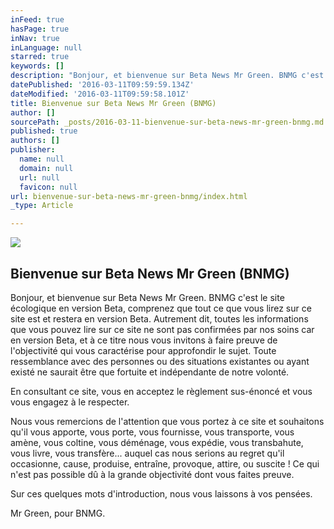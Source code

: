 ```yaml
---
inFeed: true
hasPage: true
inNav: true
inLanguage: null
starred: true
keywords: []
description: "Bonjour, et bienvenue sur Beta News Mr Green. BNMG c'est le site écologique en version Beta, comprenez que tout ce que vous lirez sur ce site est et restera en version Beta. Autrement dit, toutes les informations que vous pouvez lire sur ce site ne sont pas confirmées par nos soins car en version Beta, et à ce titre nous vous invitons à faire preuve de l'objectivité qui vous caractérise pour approfondir le sujet. Toute ressemblance avec des personnes ou des situations existantes ou ayant existé ne saurait être que fortuite et indépendante de notre volonté."
datePublished: '2016-03-11T09:59:59.134Z'
dateModified: '2016-03-11T09:59:58.101Z'
title: Bienvenue sur Beta News Mr Green (BNMG)
author: []
sourcePath: _posts/2016-03-11-bienvenue-sur-beta-news-mr-green-bnmg.md
published: true
authors: []
publisher:
  name: null
  domain: null
  url: null
  favicon: null
url: bienvenue-sur-beta-news-mr-green-bnmg/index.html
_type: Article

---
```

![](https://the-grid-user-content.s3-us-west-2.amazonaws.com/b9b861c8-2b77-4683-a77d-ea35227f3fab.jpg)

## Bienvenue sur Beta News Mr Green (BNMG)

Bonjour, et bienvenue sur Beta News Mr Green. BNMG c'est le site écologique en version Beta, comprenez que tout ce que vous lirez sur ce site est et restera en version Beta. Autrement dit, toutes les informations que vous pouvez lire sur ce site ne sont pas confirmées par nos soins car en version Beta, et à ce titre nous vous invitons à faire preuve de l'objectivité qui vous caractérise pour approfondir le sujet. Toute ressemblance avec des personnes ou des situations existantes ou ayant existé ne saurait être que fortuite et indépendante de notre volonté.

En consultant ce site, vous en acceptez le règlement sus-énoncé et vous vous engagez à le respecter.

Nous vous remercions de l'attention que vous portez à ce site et souhaitons qu'il vous apporte, vous porte, vous fournisse, vous transporte, vous amène, vous coltine, vous déménage, vous expédie, vous transbahute, vous livre, vous transfère... auquel cas nous serions au regret qu'il occasionne, cause, produise, entraîne, provoque, attire, ou suscite ! Ce qui n'est pas possible dû à la grande objectivité dont vous faites preuve.

Sur ces quelques mots d'introduction, nous vous laissons à vos pensées.

Mr Green, pour BNMG.